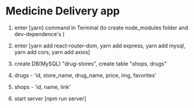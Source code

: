 # Medicine Delivery app

1. enter [yarn] command in Terminal (to create node_modules folder and dev-dependence's )
2. enter [yarn add react-router-dom, yarn add express, yarn add mysql, yarn add cors, yarn add axios]

3. create DB(MySQL) "drug-stores", create table "shops, drugs"
4. drugs - 'id, store_name, drug_name, price, img, favorites'
5. shops - 'id, name, link'

6. start server [npm run server]
